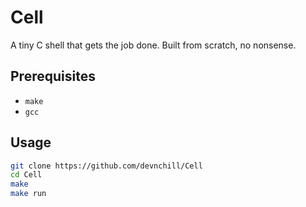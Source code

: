# Cell

A tiny C shell that gets the job done. Built from scratch, no nonsense.

## Prerequisites

- `make`
- `gcc`

## Usage

```bash
git clone https://github.com/devnchill/Cell
cd Cell
make
make run
```
